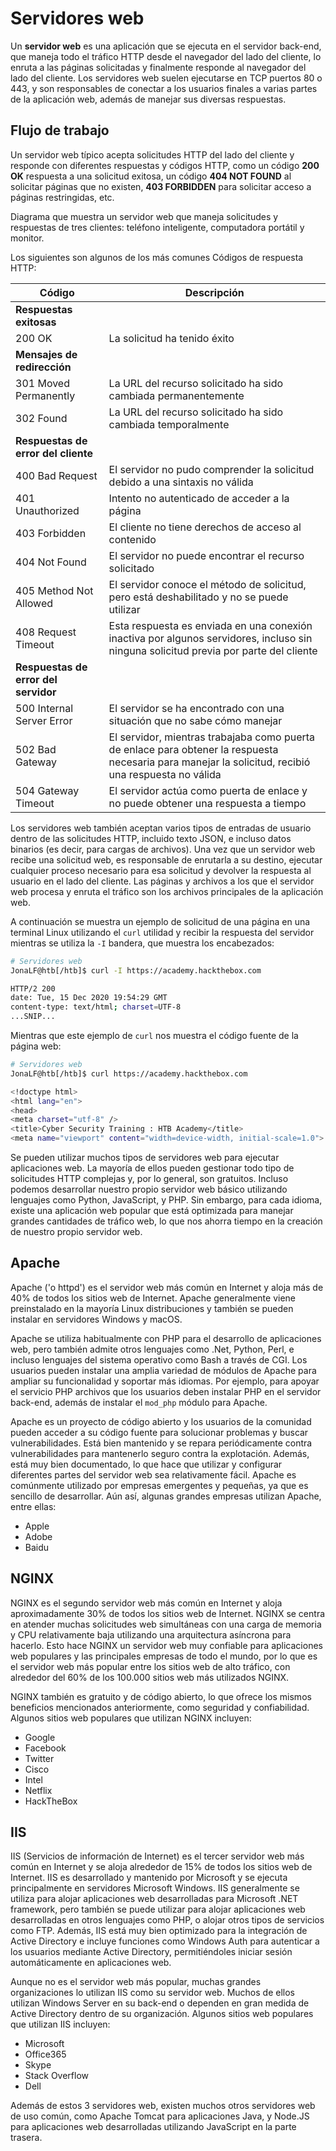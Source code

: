 # Servidores web

Un **servidor web** es una aplicación que se ejecuta en el servidor back-end, que maneja todo el tráfico HTTP desde el navegador del lado del cliente, lo enruta a las páginas solicitadas y finalmente responde al navegador del lado del cliente. Los servidores web suelen ejecutarse en TCP puertos 80 o 443, y son responsables de conectar a los usuarios finales a varias partes de la aplicación web, además de manejar sus diversas respuestas.

## Flujo de trabajo

Un servidor web típico acepta solicitudes HTTP del lado del cliente y responde con diferentes respuestas y códigos HTTP, como un código **200 OK** respuesta a una solicitud exitosa, un código **404 NOT FOUND** al solicitar páginas que no existen, **403 FORBIDDEN** para solicitar acceso a páginas restringidas, etc.

Diagrama que muestra un servidor web que maneja solicitudes y respuestas de tres clientes: teléfono inteligente, computadora portátil y monitor.

Los siguientes son algunos de los más comunes Códigos de respuesta HTTP:

| Código | Descripción |
|---|---|
| **Respuestas exitosas** | |
| 200 OK | La solicitud ha tenido éxito |
| **Mensajes de redirección** | |
| 301 Moved Permanently | La URL del recurso solicitado ha sido cambiada permanentemente |
| 302 Found | La URL del recurso solicitado ha sido cambiada temporalmente |
| **Respuestas de error del cliente** | |
| 400 Bad Request | El servidor no pudo comprender la solicitud debido a una sintaxis no válida |
| 401 Unauthorized | Intento no autenticado de acceder a la página |
| 403 Forbidden | El cliente no tiene derechos de acceso al contenido |
| 404 Not Found | El servidor no puede encontrar el recurso solicitado |
| 405 Method Not Allowed | El servidor conoce el método de solicitud, pero está deshabilitado y no se puede utilizar |
| 408 Request Timeout | Esta respuesta es enviada en una conexión inactiva por algunos servidores, incluso sin ninguna solicitud previa por parte del cliente |
| **Respuestas de error del servidor** | |
| 500 Internal Server Error | El servidor se ha encontrado con una situación que no sabe cómo manejar |
| 502 Bad Gateway | El servidor, mientras trabajaba como puerta de enlace para obtener la respuesta necesaria para manejar la solicitud, recibió una respuesta no válida |
| 504 Gateway Timeout | El servidor actúa como puerta de enlace y no puede obtener una respuesta a tiempo |

Los servidores web también aceptan varios tipos de entradas de usuario dentro de las solicitudes HTTP, incluido texto JSON, e incluso datos binarios (es decir, para cargas de archivos). Una vez que un servidor web recibe una solicitud web, es responsable de enrutarla a su destino, ejecutar cualquier proceso necesario para esa solicitud y devolver la respuesta al usuario en el lado del cliente. Las páginas y archivos a los que el servidor web procesa y enruta el tráfico son los archivos principales de la aplicación web.

A continuación se muestra un ejemplo de solicitud de una página en una terminal Linux utilizando el `curl` utilidad y recibir la respuesta del servidor mientras se utiliza la `-I` bandera, que muestra los encabezados:

```bash
# Servidores web
JonaLF@htb[/htb]$ curl -I https://academy.hackthebox.com

HTTP/2 200
date: Tue, 15 Dec 2020 19:54:29 GMT
content-type: text/html; charset=UTF-8
...SNIP...
```

Mientras que este ejemplo de `curl` nos muestra el código fuente de la página web:

```bash
# Servidores web
JonaLF@htb[/htb]$ curl https://academy.hackthebox.com

<!doctype html>
<html lang="en">
<head>
<meta charset="utf-8" />
<title>Cyber Security Training : HTB Academy</title>
<meta name="viewport" content="width=device-width, initial-scale=1.0">
```

Se pueden utilizar muchos tipos de servidores web para ejecutar aplicaciones web. La mayoría de ellos pueden gestionar todo tipo de solicitudes HTTP complejas y, por lo general, son gratuitos. Incluso podemos desarrollar nuestro propio servidor web básico utilizando lenguajes como Python, JavaScript, y PHP. Sin embargo, para cada idioma, existe una aplicación web popular que está optimizada para manejar grandes cantidades de tráfico web, lo que nos ahorra tiempo en la creación de nuestro propio servidor web.

## Apache

Apache ('o httpd') es el servidor web más común en Internet y aloja más de 40% de todos los sitios web de Internet. Apache generalmente viene preinstalado en la mayoría Linux distribuciones y también se pueden instalar en servidores Windows y macOS.

Apache se utiliza habitualmente con PHP para el desarrollo de aplicaciones web, pero también admite otros lenguajes como .Net, Python, Perl, e incluso lenguajes del sistema operativo como Bash a través de CGI. Los usuarios pueden instalar una amplia variedad de módulos de Apache para ampliar su funcionalidad y soportar más idiomas. Por ejemplo, para apoyar el servicio PHP archivos que los usuarios deben instalar PHP en el servidor back-end, además de instalar el `mod_php` módulo para Apache.

Apache es un proyecto de código abierto y los usuarios de la comunidad pueden acceder a su código fuente para solucionar problemas y buscar vulnerabilidades. Está bien mantenido y se repara periódicamente contra vulnerabilidades para mantenerlo seguro contra la explotación. Además, está muy bien documentado, lo que hace que utilizar y configurar diferentes partes del servidor web sea relativamente fácil. Apache es comúnmente utilizado por empresas emergentes y pequeñas, ya que es sencillo de desarrollar. Aún así, algunas grandes empresas utilizan Apache, entre ellas:

- Apple
- Adobe
- Baidu

## NGINX

NGINX es el segundo servidor web más común en Internet y aloja aproximadamente 30% de todos los sitios web de Internet. NGINX se centra en atender muchas solicitudes web simultáneas con una carga de memoria y CPU relativamente baja utilizando una arquitectura asíncrona para hacerlo. Esto hace NGINX un servidor web muy confiable para aplicaciones web populares y las principales empresas de todo el mundo, por lo que es el servidor web más popular entre los sitios web de alto tráfico, con alrededor del 60% de los 100.000 sitios web más utilizados NGINX.

NGINX también es gratuito y de código abierto, lo que ofrece los mismos beneficios mencionados anteriormente, como seguridad y confiabilidad. Algunos sitios web populares que utilizan NGINX incluyen:

- Google
- Facebook
- Twitter
- Cisco
- Intel
- Netflix
- HackTheBox

## IIS

IIS (Servicios de información de Internet) es el tercer servidor web más común en Internet y se aloja alrededor de 15% de todos los sitios web de Internet. IIS es desarrollado y mantenido por Microsoft y se ejecuta principalmente en servidores Microsoft Windows. IIS generalmente se utiliza para alojar aplicaciones web desarrolladas para Microsoft .NET framework, pero también se puede utilizar para alojar aplicaciones web desarrolladas en otros lenguajes como PHP, o alojar otros tipos de servicios como FTP. Además, IIS está muy bien optimizado para la integración de Active Directory e incluye funciones como Windows Auth para autenticar a los usuarios mediante Active Directory, permitiéndoles iniciar sesión automáticamente en aplicaciones web.

Aunque no es el servidor web más popular, muchas grandes organizaciones lo utilizan IIS como su servidor web. Muchos de ellos utilizan Windows Server en su back-end o dependen en gran medida de Active Directory dentro de su organización. Algunos sitios web populares que utilizan IIS incluyen:

- Microsoft
- Office365
- Skype
- Stack Overflow
- Dell

Además de estos 3 servidores web, existen muchos otros servidores web de uso común, como Apache Tomcat para aplicaciones Java, y Node.JS para aplicaciones web desarrolladas utilizando JavaScript en la parte trasera.
